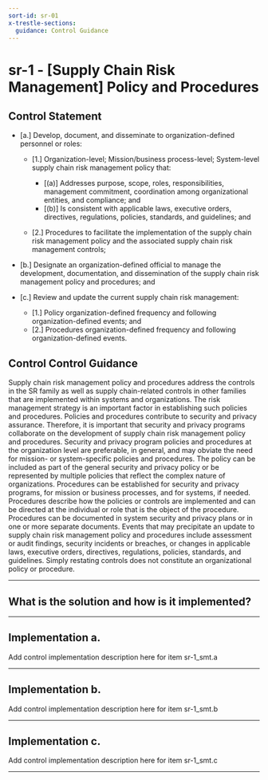 ```yaml
---
sort-id: sr-01
x-trestle-sections:
  guidance: Control Guidance
---
```


# sr-1 - \[Supply Chain Risk Management\] Policy and Procedures

## Control Statement

- \[a.\] Develop, document, and disseminate to organization-defined personnel or roles:

  - \[1.\] Organization-level; Mission/business process-level; System-level supply chain risk management policy that:

    - \[(a)\] Addresses purpose, scope, roles, responsibilities, management commitment, coordination among organizational entities, and compliance; and
    - \[(b)\] Is consistent with applicable laws, executive orders, directives, regulations, policies, standards, and guidelines; and

  - \[2.\] Procedures to facilitate the implementation of the supply chain risk management policy and the associated supply chain risk management controls;

- \[b.\] Designate an organization-defined official to manage the development, documentation, and dissemination of the supply chain risk management policy and procedures; and

- \[c.\] Review and update the current supply chain risk management:

  - \[1.\] Policy organization-defined frequency and following organization-defined events; and
  - \[2.\] Procedures organization-defined frequency and following organization-defined events.

## Control Control Guidance

Supply chain risk management policy and procedures address the controls in the SR family as well as supply chain-related controls in other families that are implemented within systems and organizations. The risk management strategy is an important factor in establishing such policies and procedures. Policies and procedures contribute to security and privacy assurance. Therefore, it is important that security and privacy programs collaborate on the development of supply chain risk management policy and procedures. Security and privacy program policies and procedures at the organization level are preferable, in general, and may obviate the need for mission- or system-specific policies and procedures. The policy can be included as part of the general security and privacy policy or be represented by multiple policies that reflect the complex nature of organizations. Procedures can be established for security and privacy programs, for mission or business processes, and for systems, if needed. Procedures describe how the policies or controls are implemented and can be directed at the individual or role that is the object of the procedure. Procedures can be documented in system security and privacy plans or in one or more separate documents. Events that may precipitate an update to supply chain risk management policy and procedures include assessment or audit findings, security incidents or breaches, or changes in applicable laws, executive orders, directives, regulations, policies, standards, and guidelines. Simply restating controls does not constitute an organizational policy or procedure.

______________________________________________________________________

## What is the solution and how is it implemented?

<!-- Please leave this section blank and enter implementation details in the parts below. -->

______________________________________________________________________

## Implementation a.

Add control implementation description here for item sr-1_smt.a

______________________________________________________________________

## Implementation b.

Add control implementation description here for item sr-1_smt.b

______________________________________________________________________

## Implementation c.

Add control implementation description here for item sr-1_smt.c

______________________________________________________________________
